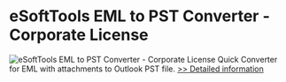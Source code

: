 # eSoftTools EML to PST Converter - Corporate License
![eSoftTools EML to PST Converter - Corporate License](https://mycommerce.akamaized.net/api/pimages/P300878241/BIG/300878241.PNG)
Quick Converter for EML with attachments to Outlook PST file.
[>> Detailed information](https://secure.shareit.com/shareit/product.html?productid=300878241&affiliateid=200057808)